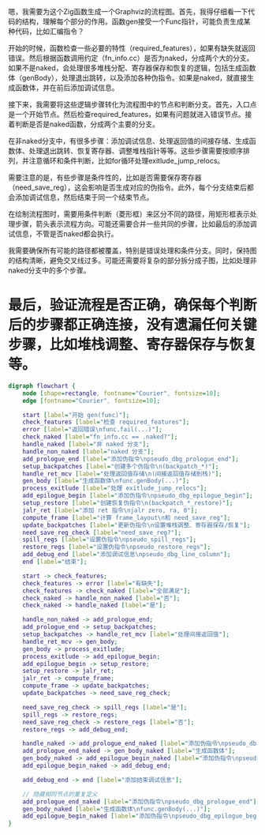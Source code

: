 嗯，我需要为这个Zig函数生成一个Graphviz的流程图。首先，我得仔细看一下代码的结构，理解每个部分的作用。函数gen接受一个Func指针，可能负责生成某种代码，比如汇编指令？

开始的时候，函数检查一些必要的特性（required_features），如果有缺失就返回错误。然后根据函数调用约定（fn_info.cc）是否为naked，分成两个大的分支。如果不是naked，会处理很多堆栈分配、寄存器保存和恢复的逻辑，包括生成函数体（genBody），处理退出跳转，以及添加各种伪指令。如果是naked，就直接生成函数体，并在前后添加调试信息。

接下来，我需要将这些逻辑步骤转化为流程图中的节点和判断分支。首先，入口点是一个开始节点。然后检查required_features，如果有问题就进入错误节点。接着判断是否是naked函数，分成两个主要的分支。

在非naked分支中，有很多步骤：添加调试信息、处理返回值的间接存储、生成函数体、处理退出跳转、恢复寄存器、调整堆栈指针等等。这些步骤需要按顺序排列，并注意循环和条件判断，比如for循环处理exitlude_jump_relocs。

需要注意的是，有些步骤是条件性的，比如是否需要保存寄存器（need_save_reg），这会影响是否生成对应的伪指令。此外，每个分支结束后都会添加调试信息，然后结束于同一个结束节点。

在绘制流程图时，需要用条件判断（菱形框）来区分不同的路径，用矩形框表示处理步骤，箭头表示流程方向。可能还需要合并一些共同的步骤，比如最后的添加调试信息，不管是否naked都会执行。

我需要确保所有可能的路径都被覆盖，特别是错误处理和条件分支。同时，保持图的结构清晰，避免交叉线过多。可能还需要将复杂的部分拆分成子图，比如处理非naked分支中的多个步骤。

最后，验证流程是否正确，确保每个判断后的步骤都正确连接，没有遗漏任何关键步骤，比如堆栈调整、寄存器保存与恢复等。
================================================
```dot
digraph flowchart {
    node [shape=rectangle, fontname="Courier", fontsize=10];
    edge [fontname="Courier", fontsize=10];

    start [label="开始 gen(func)"];
    check_features [label="检查 required_features"];
    error [label="返回错误\nfunc.fail(...)"];
    check_naked [label="fn_info.cc == .naked?"];
    handle_naked [label="非 naked 分支"];
    handle_non_naked [label="naked 分支"];
    add_prologue_end [label="添加伪指令\npseudo_dbg_prologue_end"];
    setup_backpatches [label="创建多个伪指令\n(backpatch_*)"];
    handle_ret_mcv [label="处理返回值存储\n(间接返回值存储到栈)"];
    gen_body [label="生成函数体\nfunc.genBody(...)"];
    process_exitlude [label="处理 exitlude_jump_relocs"];
    add_epilogue_begin [label="添加伪指令\npseudo_dbg_epilogue_begin"];
    setup_restore [label="创建恢复伪指令\n(backpatch_*_restore)"];
    jalr_ret [label="添加 ret 指令\njalr zero, ra, 0"];
    compute_frame [label="计算 frame_layout\n和 need_save_reg"];
    update_backpatches [label="更新伪指令\n设置堆栈调整、寄存器保存/恢复"];
    need_save_reg_check [label="need_save_reg?"];
    spill_regs [label="设置伪指令\npseudo_spill_regs"];
    restore_regs [label="设置伪指令\npseudo_restore_regs"];
    add_debug_end [label="添加调试信息\npseudo_dbg_line_column"];
    end [label="结束"];

    start -> check_features;
    check_features -> error [label="有缺失"];
    check_features -> check_naked [label="全部满足"];
    check_naked -> handle_non_naked [label="否"];
    check_naked -> handle_naked [label="是"];

    handle_non_naked -> add_prologue_end;
    add_prologue_end -> setup_backpatches;
    setup_backpatches -> handle_ret_mcv [label="处理间接返回值"];
    handle_ret_mcv -> gen_body;
    gen_body -> process_exitlude;
    process_exitlude -> add_epilogue_begin;
    add_epilogue_begin -> setup_restore;
    setup_restore -> jalr_ret;
    jalr_ret -> compute_frame;
    compute_frame -> update_backpatches;
    update_backpatches -> need_save_reg_check;

    need_save_reg_check -> spill_regs [label="是"];
    spill_regs -> restore_regs;
    need_save_reg_check -> restore_regs [label="否"];
    restore_regs -> add_debug_end;

    handle_naked -> add_prologue_end_naked [label="添加伪指令\npseudo_dbg_prologue_end"];
    add_prologue_end_naked -> gen_body_naked [label="生成函数体"];
    gen_body_naked -> add_epilogue_begin_naked [label="添加伪指令\npseudo_dbg_epilogue_begin"];
    add_epilogue_begin_naked -> add_debug_end;

    add_debug_end -> end [label="添加结束调试信息"];

    // 隐藏相同节点的重复定义
    add_prologue_end_naked [label="添加伪指令\npseudo_dbg_prologue_end"];
    gen_body_naked [label="生成函数体\nfunc.genBody(...)"];
    add_epilogue_begin_naked [label="添加伪指令\npseudo_dbg_epilogue_begin"];
}
```